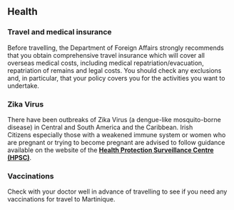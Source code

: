 ## Health

### **Travel and medical insurance**

Before travelling, the Department of Foreign Affairs strongly recommends that you obtain comprehensive travel insurance which will cover all overseas medical costs, including medical repatriation/evacuation, repatriation of remains and legal costs. You should check any exclusions and, in particular, that your policy covers you for the activities you want to undertake.

### **Zika Virus**

There have been outbreaks of Zika Virus (a dengue-like mosquito-borne disease) in Central and South America and the Caribbean. Irish Citizens especially those with a weakened immune system or women who are pregnant or trying to become pregnant are advised to follow guidance available on the website of the [**Health Protection Surveillance Centre (HPSC)**](http://www.hpsc.ie/A-Z/Vectorborne/Zika/).

### **Vaccinations**

Check with your doctor well in advance of travelling to see if you need any vaccinations for travel to Martinique.